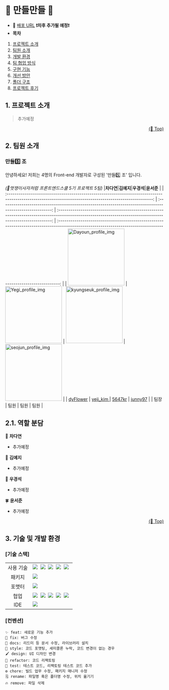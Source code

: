 # <span id="top">🧤 만들만들 🧤</span>
* 🔗 [배포 URL](차후추가)  **❗️차후 추가될 예정❗️**
* **목차**
1. [프로젝트 소개](#1-프로젝트-소개)
2. [팀원 소개](#2-팀원-소개)
3. [개발 환경](#3-개발-환경)
4. [팀 협업 방식](#4-팀-협업-방식)
5. [구현 기능](#5-구현-기능)
6. [개선 방안](#6-개선-노력)
8. [폴더 구조](#8-폴더-구조)
9. [프로젝트 후기](#9-프로젝트-후기)


## 1. 프로젝트 소개

> 추가예정
<p align="right"><a href="#top">(🔼 Top)</a></p>

## 2. 팀원 소개
### 만들5️⃣ 조
안녕하세요! 저희는 4명의 Front-end 개발자로 구성된 '만들5️⃣ 조' 입니다.<br/> <br/>
_(🦁멋쟁이사자처럼 프론트엔드스쿨 5기 프로젝트 5팀)_
|**차다연**|**김예지**|**우경석**|**윤서준** |
| :------------------------------------------------------------------------------------------------------------------------------------------------------: | :-------------------------------------------------------------------------------------------------------: | :---------------------------------------------------------------------------------------------------------------------------------------------------------: | :-------------------------------------------------------------------------------------------------------------------------------------------------------------: |
| <img width="180" alt="Dayoun_profile_img" src="https://avatars.githubusercontent.com/u/105140201?v=4"> | <img width="180"  alt="Yegi_profile_img" src="https://likelion.notion.site/image/https%3A%2F%2Fs3-us-west-2.amazonaws.com%2Fsecure.notion-static.com%2F23901406-5d30-4f87-a166-03a79e52a991%2FKakaoTalk_Photo_2023-02-28-20-38-30.jpeg?table=block&id=f41783c9-bc51-4c24-ad37-de2caf59e1bd&spaceId=c69962b0-3951-485b-b10a-5bb29576bba8&width=2000&userId=&cache=v2"> | <img width="180" alt="kyungseuk_profile_img" src="https://cdn.discordapp.com/attachments/1114083723663650887/1114083747642482728/1668348982968.jpg"> | <img width="180" alt="seojun_profile_img" src="https://avatars.githubusercontent.com/u/72855681?v=4" > |
| [dyFlower](https://github.com/Da-Youn) | [	yeji_kim ](https://github.com/yejify) | [5647kr](https://github.com/5647kr) | [junny97](https://github.com/junny97) |
| 팀장 | 팀원 | 팀원 | 팀원 |

## 2.1. 역할 분담
🌻 **차다연**

- 추가예정


🌷 **김예지**

- 추가예정


🌳 **우경석**

- 추가예정


🍀 **윤서준**

- 추가예정

<p align="right"><a href="#top">(🔼 Top)</a></p>

## 3. 기술 및 개발 환경
### [기술 스택]

<table>
<tr>
 <td align="center">사용 기술</td>
 <td>
  <img src="https://img.shields.io/badge/html5-E34F26?style=for-the-badge&logo=html5&logoColor=white">&nbsp 
  <img src="https://img.shields.io/badge/css-1572B6?style=for-the-badge&logo=css3&logoColor=white">&nbsp 
  <img src="https://img.shields.io/badge/javascript-F7DF1E?style=for-the-badge&logo=javascript&logoColor=black">&nbsp 
  <img src="https://img.shields.io/badge/React-61DAFB?style=for-the-badge&logo=React&logoColor=ffffff"/>&nbsp  
  <img src="https://img.shields.io/badge/styled--components-DB7093?style=for-the-badge&logo=styled-components&logoColor=white"/>&nbsp 
 </td>
</tr>
<tr>
 <td align="center">패키지</td>
 <td>
    <img src="https://img.shields.io/badge/npm-CB3837?style=for-the-badge&logo=NPM&logoColor=ffffff"/>&nbsp 
  </td>
</tr>
<tr>
 <td align="center">포맷터</td>
 <td>
  <img src="https://img.shields.io/badge/Prettier-373338?style=for-the-badge&logo=Prettier&logoColor=ffffff"/>&nbsp 
 </td>
</tr>
<tr>
 <td align="center">협업</td>
 <td>
    <img src="https://img.shields.io/badge/Git-F05032?style=for-the-badge&logo=Git&logoColor=white"/>&nbsp
    <img src="https://img.shields.io/badge/GitHub-181717?style=for-the-badge&logo=GitHub&logoColor=white"/>&nbsp 
    <img src="https://img.shields.io/badge/Notion-5a5d69?style=for-the-badge&logo=Notion&logoColor=white"/>&nbsp
    <img src="https://img.shields.io/badge/Discord-4263f5?style=for-the-badge&logo=Discord&logoColor=white"/>&nbsp 
    <img src="https://img.shields.io/badge/Figma-d90f42?style=for-the-badge&logo=Figma&logoColor=white"/>&nbsp  
 </td>
</tr>
<tr>
 <td align="center">IDE</td>
 <td>
    <img src="https://img.shields.io/badge/VSCode-007ACC?style=for-the-badge&logo=Visual%20Studio%20Code&logoColor=white"/>&nbsp
</tr>
</table>

### [컨벤션]
```
✨ feat: 새로운 기능 추가
🐛 fix: 버그 수정
📝 docs: 리드미 등 문서 수정, 라이브러리 설치
🎨 style: 코드 포맷팅, 세미콜론 누락, 코드 변경이 없는 경우
🖌 design: UI 디자인 변경
🔨 refactor: 코드 리팩토링
🤔 test: 테스트 코드, 리팩토링 테스트 코드 추가
⚙ chore: 빌드 업무 수정, 패키지 매니저 수정
🗒 rename: 파일명 혹은 폴더명 수정, 위치 옮기기
🔥 remove: 파일 삭제
```
